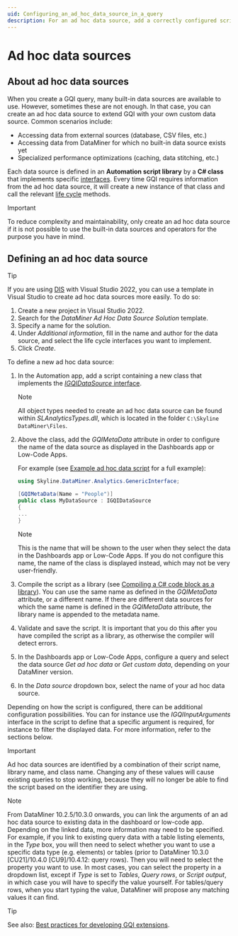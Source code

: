 ```yaml
---
uid: Configuring_an_ad_hoc_data_source_in_a_query
description: For an ad hoc data source, add a correctly configured script in the Automation app and select 'Get ad hoc data' and your source in the query config.
---
```


# Ad hoc data sources

## About ad hoc data sources

When you create a GQI query, many built-in data sources are available to use. However, sometimes these are not enough. In that case, you can create an ad hoc data source to extend GQI with your own custom data source. Common scenarios include:

- Accessing data from external sources (database, CSV files, etc.)
- Accessing data from DataMiner for which no built-in data source exists yet
- Specialized performance optimizations (caching, data stitching, etc.)

Each data source is defined in an **Automation script library** by a **C# class** that implements specific [interfaces](xref:Ad_hoc_Building_blocks). Every time GQI requires information from the ad hoc data source, it will create a new instance of that class and call the relevant [life cycle](xref:Ad_hoc_Life_cycle) methods.

> [!IMPORTANT]
> To reduce complexity and maintainability, only create an ad hoc data source if it is not possible to use the built-in data sources and operators for the purpose you have in mind.

## Defining an ad hoc data source

> [!TIP]
> If you are using [DIS](xref:Overall_concept_of_the_DataMiner_Integration_Studio) with Visual Studio 2022, you can use a template in Visual Studio to create ad hoc data sources more easily. To do so:
>
> 1. Create a new project in Visual Studio 2022.
> 1. Search for the *DataMiner Ad Hoc Data Source Solution* template.
> 1. Specify a name for the solution.
> 1. Under *Additional information*, fill in the name and author for the data source, and select the life cycle interfaces you want to implement.
> 1. Click *Create*.

To define a new ad hoc data source:

1. In the Automation app, add a script containing a new class that implements the [*IGQIDataSource* interface](xref:GQI_IGQIDataSource).

   > [!NOTE]
   > All object types needed to create an ad hoc data source can be found within *SLAnalyticsTypes.dll*, which is located in the folder `C:\Skyline DataMiner\Files`.

1. Above the class, add the *GQIMetaData* attribute in order to configure the name of the data source as displayed in the Dashboards app or Low-Code Apps.

   For example (see [Example ad hoc data script](xref:Forwarding_dummy_data_to_GQI) for a full example):

   ```csharp
   using Skyline.DataMiner.Analytics.GenericInterface;

   [GQIMetaData(Name = "People")]
   public class MyDataSource : IGQIDataSource
   {
   ...
   }
   ```

   > [!NOTE]
   > This is the name that will be shown to the user when they select the data in the Dashboards app or Low-Code Apps. If you do not configure this name, the name of the class is displayed instead, which may not be very user-friendly.

1. Compile the script as a library (see [Compiling a C# code block as a library](xref:Compiling_a_CSharp_code_block_as_a_library)). You can use the same name as defined in the *GQIMetaData* attribute, or a different name. If there are different data sources for which the same name is defined in the *GQIMetaData* attribute, the library name is appended to the metadata name.

1. Validate and save the script. It is important that you do this after you have compiled the script as a library, as otherwise the compiler will detect errors.

1. In the Dashboards app or Low-Code Apps, configure a query and select the data source *Get ad hoc data* or *Get custom data*, depending on your DataMiner version.

1. In the *Data source* dropdown box, select the name of your ad hoc data source.

Depending on how the script is configured, there can be additional configuration possibilities. You can for instance use the *IGQIInputArguments* interface in the script to define that a specific argument is required, for instance to filter the displayed data. For more information, refer to the sections below.

> [!IMPORTANT]
> Ad hoc data sources are identified by a combination of their script name, library name, and class name. Changing any of these values will cause existing queries to stop working, because they will no longer be able to find the script based on the identifier they are using.

> [!NOTE]
> From DataMiner 10.2.5/10.3.0 onwards, you can link the arguments of an ad hoc data source to existing data in the dashboard or low-code app. Depending on the linked data, more information may need to be specified. For example, if you link to existing query data with a table listing elements, in the *Type* box, you will then need to select whether you want to use a specific data type (e.g. elements) or tables (prior to DataMiner 10.3.0 [CU21]/10.4.0 [CU9]/10.4.12<!--RN 41075)-->: query rows). Then you will need to select the property you want to use. In most cases, you can select the property in a dropdown list, except if *Type* is set to *Tables*, *Query rows*, or *Script output*, in which case you will have to specify the value yourself. For tables/query rows, when you start typing the value, DataMiner will propose any matching values it can find.

> [!TIP]
> See also: [Best practices for developing GQI extensions](xref:GQI_Extensions_Best_Practices).
